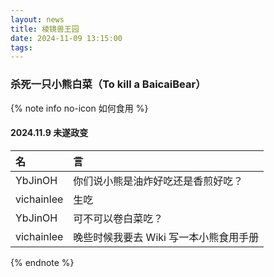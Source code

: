 ```yaml
---
layout: news
title: 棱镜兽王园
date: 2024-11-09 13:15:00
tags:
---
```


### 杀死一只小熊白菜（To kill a BaicaiBear）

{% note info no-icon 如何食用 %}

#### 2024.11.9 未遂政变

| 名 | 言 |
| :-- | :-- |
| YbJinOH | 你们说小熊是油炸好吃还是香煎好吃？ |
| vichainlee | 生吃 |
| YbJinOH | 可不可以卷白菜吃？ |
| vichainlee | 晚些时候我要去 Wiki 写一本小熊食用手册 |

{% endnote %}
